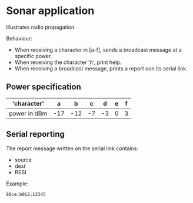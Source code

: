 Sonar application
=================

Illustrates radio propagation.

Behaviour:
  - When receiving a character in [a-f], sends a broadcast message at a specific power.
  - When receiving the character 'h', print help.
  - When receiving a broadcast message, prints a report oon its serial link.

## Power specification
|'character'   |  a  |  b  |  c  |  d  |  e  |  f  |
|--------------|-----|-----|-----|-----|-----|-----|
| power in dBm | -17 | -12 | -7  | -3  |  0  |  3  |

## Serial reporting
The report message written on the serial link contains:
  - source
  - dest
  - RSSI

Example:
```
80ce;b012;12345
```

